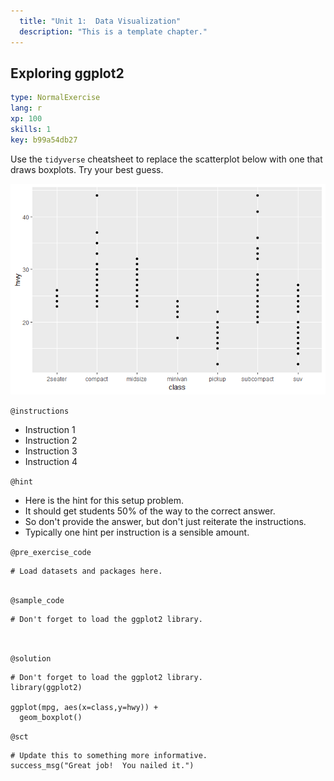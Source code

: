 ```yaml
---
  title: "Unit 1:  Data Visualization"
  description: "This is a template chapter."
---
```


## Exploring ggplot2

```yaml
type: NormalExercise 
lang: r
xp: 100 
skills: 1
key: b99a54db27   
```
Use the `tidyverse` cheatsheet to replace the scatterplot below with one that draws boxplots.   Try your best guess. 

![](mpg_scatter_class_hwy.png)


`@instructions`
- Instruction 1
- Instruction 2
- Instruction 3
- Instruction 4

`@hint`
- Here is the hint for this setup problem. 
- It should get students 50% of the way to the correct answer.
- So don't provide the answer, but don't just reiterate the instructions.
- Typically one hint per instruction is a sensible amount.

`@pre_exercise_code`

```{r}
# Load datasets and packages here.


```

`@sample_code`

```{r}
# Don't forget to load the ggplot2 library.



```

`@solution`

```{r}
# Don't forget to load the ggplot2 library.
library(ggplot2)

ggplot(mpg, aes(x=class,y=hwy)) + 
  geom_boxplot()
```

`@sct`

```{r}
# Update this to something more informative.
success_msg("Great job!  You nailed it.")
```
